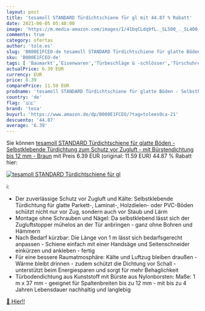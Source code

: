 ```yaml
---
layout: post
title: 'tesamoll STANDARD Türdichtschiene für gl mit 44.87 % Rabatt'
date: 2021-06-05 05:48:00
image: 'https://m.media-amazon.com/images/I/41bqCLdq9fL._SL500_._SL400_.jpg'
comments: true
category: ofertas
author: 'tole.es'
slug: 'B000E1FCEO-de tesamoll STANDARD Türdichtschiene für glatte Böden -...'
sku: 'B000E1FCEO-de'
tags: [ 'Baumarkt','Eisenwaren','Türbeschläge & -schlösser','Türschuhregal','Türschwellen','tesa', ]
actualPrice: 6.39 EUR
currency: EUR
price: 6.39
comparePrice: 11.59 EUR
prodname: 'tesamoll STANDARD Türdichtschiene für glatte Böden - Selbstklebende Türdichtung zum Schutz vor Zugluft - mit Bürstendichtung bis 12 mm - Braun'
country: 'de'
flag: '🇩🇪'
brand: 'tesa'
buyurl: 'https://www.amazon.de/dp/B000E1FCEO/?tag=tolees0ca-21'
descuento: '44.87'
average: '6.39'
---
```


Sie können [tesamoll STANDARD Türdichtschiene für glatte Böden - Selbstklebende Türdichtung zum Schutz vor Zugluft - mit Bürstendichtung bis 12 mm - Braun](https://www.amazon.de/dp/B000E1FCEO/?tag=tolees0ca-21) mit Preis 6.39 EUR (original: 11.59 EUR) 44.87 % Rabatt hier:

[![tesamoll STANDARD Türdichtschiene für gl](https://m.media-amazon.com/images/I/41bqCLdq9fL._SL500_._SL400_.jpg)](https://www.amazon.de/dp/B000E1FCEO/?tag=tolees0ca-21)

ℹ️:

- Der zuverlässige Schutz vor Zugluft und Kälte: Selbstklebende Türdichtung für glatte Parkett-, Laminat-, Holzdielen- oder PVC-Böden schützt nicht nur vor Zug, sondern auch vor Staub und Lärm
- Montage ohne Schrauben und Nägel: Da selbstklebend lässt sich der Zugluftstopper mühelos an der Tür anbringen - ganz ohne Bohren und Hämmern
- Nach Bedarf kürzbar: Die Länge von 1 m lässt sich bedarfsgerecht anpassen - Schiene einfach mit einer Handsäge und Seitenschneider einkürzen und ankleben - fertig
- Für eine bessere Raumatmosphäre: Kälte und Luftzug bleiben draußen - Wärme bleibt drinnen - zudem schützt die Dichtung vor Schall - unterstützt beim Energiesparen und sorgt für mehr Behaglichkeit
- Türbodendichtung aus Kunststoff mit Bürste aus Nylonborsten: Maße: 1 m x 37 mm - geeignet für Spaltenbreiten bis zu 12 mm - mit bis zu 4 Jahren Lebensdauer nachhaltig und langlebig

[🛒 Hier!!](https://www.amazon.de/dp/B000E1FCEO/?tag=tolees0ca-21)
